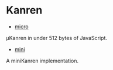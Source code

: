 # Kanren

- [micro](./tree/main/micro)

µKanren in under 512 bytes of JavaScript.

- [mini](./tree/main/mini)

A miniKanren implementation.

